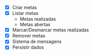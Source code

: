 - [x] Criar metas
- [x] Listar metas
    - Metas realizadas
    - Metas abertas
- [x] Marcar/Desmarcar metas realizadas
- [x] Remover metas
- [x] Sistema de mensagens
- [x] Persistir dados